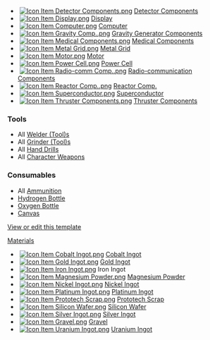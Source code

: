 
*    [![Icon Item Detector Components.png](https://spaceengineers.wiki.gg/images/thumb/e/e8/Icon_Item_Detector_Components.png/21px-Icon_Item_Detector_Components.png?ec13ed)](https://spaceengineers.wiki.gg/wiki/Detector_Components "Detector Components") [Detector Components](https://spaceengineers.wiki.gg/wiki/Detector_Components "Detector Components")
*    [![Icon Item Display.png](https://spaceengineers.wiki.gg/images/thumb/4/44/Icon_Item_Display.png/21px-Icon_Item_Display.png?a444bc)](https://spaceengineers.wiki.gg/wiki/Display "Display") [Display](https://spaceengineers.wiki.gg/wiki/Display "Display")
*    [![Icon Item Computer.png](https://spaceengineers.wiki.gg/images/thumb/7/72/Icon_Item_Computer.png/21px-Icon_Item_Computer.png?65c1a4)](https://spaceengineers.wiki.gg/wiki/Computer "Computer") [Computer](https://spaceengineers.wiki.gg/wiki/Computer "Computer")
*    [![Icon Item Gravity Comp..png](https://spaceengineers.wiki.gg/images/thumb/c/c7/Icon_Item_Gravity_Comp..png/21px-Icon_Item_Gravity_Comp..png?191808)](https://spaceengineers.wiki.gg/wiki/Gravity_Comp. "Gravity Comp.") [Gravity Generator Components](https://spaceengineers.wiki.gg/wiki/Gravity_Comp. "Gravity Comp.")
*    [![Icon Item Medical Components.png](https://spaceengineers.wiki.gg/images/thumb/8/8c/Icon_Item_Medical_Components.png/21px-Icon_Item_Medical_Components.png?43cd4b)](https://spaceengineers.wiki.gg/wiki/Medical_Components "Medical Components") [Medical Components](https://spaceengineers.wiki.gg/wiki/Medical_Components "Medical Components")
*    [![Icon Item Metal Grid.png](https://spaceengineers.wiki.gg/images/thumb/1/16/Icon_Item_Metal_Grid.png/21px-Icon_Item_Metal_Grid.png?c674cf)](https://spaceengineers.wiki.gg/wiki/Metal_Grid "Metal Grid") [Metal Grid](https://spaceengineers.wiki.gg/wiki/Metal_Grid "Metal Grid")
*    [![Icon Item Motor.png](https://spaceengineers.wiki.gg/images/thumb/2/2c/Icon_Item_Motor.png/21px-Icon_Item_Motor.png?4a2f3f)](https://spaceengineers.wiki.gg/wiki/Motor "Motor") [Motor](https://spaceengineers.wiki.gg/wiki/Motor "Motor")
*    [![Icon Item Power Cell.png](https://spaceengineers.wiki.gg/images/thumb/3/37/Icon_Item_Power_Cell.png/21px-Icon_Item_Power_Cell.png?29ae8b)](https://spaceengineers.wiki.gg/wiki/Power_Cell "Power Cell") [Power Cell](https://spaceengineers.wiki.gg/wiki/Power_Cell "Power Cell")
*    [![Icon Item Radio-comm Comp..png](https://spaceengineers.wiki.gg/images/thumb/8/8e/Icon_Item_Radio-comm_Comp..png/21px-Icon_Item_Radio-comm_Comp..png?d5a95f)](https://spaceengineers.wiki.gg/wiki/Radio-comm_Comp. "Radio-comm Comp.") [Radio-communication Components](https://spaceengineers.wiki.gg/wiki/Radio-comm_Comp. "Radio-comm Comp.")
*    [![Icon Item Reactor Comp..png](https://spaceengineers.wiki.gg/images/thumb/e/ed/Icon_Item_Reactor_Comp..png/21px-Icon_Item_Reactor_Comp..png?a4057b)](https://spaceengineers.wiki.gg/wiki/Reactor_Comp. "Reactor Comp.") [Reactor Comp.](https://spaceengineers.wiki.gg/wiki/Reactor_Comp. "Reactor Comp.")
*    [![Icon Item Superconductor.png](https://spaceengineers.wiki.gg/images/thumb/a/a9/Icon_Item_Superconductor.png/21px-Icon_Item_Superconductor.png?b28dbd)](https://spaceengineers.wiki.gg/wiki/Superconductor "Superconductor") [Superconductor](https://spaceengineers.wiki.gg/wiki/Superconductor "Superconductor")
*    [![Icon Item Thruster Components.png](https://spaceengineers.wiki.gg/images/thumb/5/51/Icon_Item_Thruster_Components.png/21px-Icon_Item_Thruster_Components.png?a3a389)](https://spaceengineers.wiki.gg/wiki/Thruster_Components "Thruster Components") [Thruster Components](https://spaceengineers.wiki.gg/wiki/Thruster_Components "Thruster Components")

### Tools

*   All [Welder (Tool)s](https://spaceengineers.wiki.gg/wiki/Welder_\(Tool\) "Welder (Tool)")
*   All [Grinder (Tool)s](https://spaceengineers.wiki.gg/wiki/Grinder_\(Tool\) "Grinder (Tool)")
*   All [Hand Drills](https://spaceengineers.wiki.gg/wiki/Hand_Drill "Hand Drill")
*   All [Character Weapons](https://spaceengineers.wiki.gg/wiki/Character_Weapons "Character Weapons")

### Consumables

*   All [Ammunition](https://spaceengineers.wiki.gg/wiki/Ammunition "Ammunition")
*   [Hydrogen Bottle](https://spaceengineers.wiki.gg/wiki/Hydrogen_Bottle "Hydrogen Bottle")
*   [Oxygen Bottle](https://spaceengineers.wiki.gg/wiki/Oxygen_Bottle "Oxygen Bottle")
*   [Canvas](https://spaceengineers.wiki.gg/wiki/Canvas "Canvas")

[View or edit this template](https://spaceengineers.wiki.gg/wiki/Template:Navbox "Template:Navbox")

[Materials](https://spaceengineers.wiki.gg/wiki/Material "Material")

*    [![Icon Item Cobalt Ingot.png](https://spaceengineers.wiki.gg/images/thumb/e/e2/Icon_Item_Cobalt_Ingot.png/21px-Icon_Item_Cobalt_Ingot.png?142d75)](https://spaceengineers.wiki.gg/wiki/Cobalt_Ingot "Cobalt Ingot") [Cobalt Ingot](https://spaceengineers.wiki.gg/wiki/Cobalt_Ingot "Cobalt Ingot")
*    [![Icon Item Gold Ingot.png](https://spaceengineers.wiki.gg/images/thumb/d/d6/Icon_Item_Gold_Ingot.png/21px-Icon_Item_Gold_Ingot.png?9fb6c7)](https://spaceengineers.wiki.gg/wiki/Gold_Ingot "Gold Ingot") [Gold Ingot](https://spaceengineers.wiki.gg/wiki/Gold_Ingot "Gold Ingot")
*    [![Icon Item Iron Ingot.png](https://spaceengineers.wiki.gg/images/thumb/e/e7/Icon_Item_Iron_Ingot.png/21px-Icon_Item_Iron_Ingot.png?388ec0)](https://spaceengineers.wiki.gg/wiki/Iron_Ingot "Iron Ingot") Iron Ingot
*    [![Icon Item Magnesium Powder.png](https://spaceengineers.wiki.gg/images/thumb/a/ab/Icon_Item_Magnesium_Powder.png/21px-Icon_Item_Magnesium_Powder.png?56ae33)](https://spaceengineers.wiki.gg/wiki/Magnesium_Powder "Magnesium Powder") [Magnesium Powder](https://spaceengineers.wiki.gg/wiki/Magnesium_Powder "Magnesium Powder")
*    [![Icon Item Nickel Ingot.png](https://spaceengineers.wiki.gg/images/thumb/4/4b/Icon_Item_Nickel_Ingot.png/21px-Icon_Item_Nickel_Ingot.png?e67f47)](https://spaceengineers.wiki.gg/wiki/Nickel_Ingot "Nickel Ingot") [Nickel Ingot](https://spaceengineers.wiki.gg/wiki/Nickel_Ingot "Nickel Ingot")
*    [![Icon Item Platinum Ingot.png](https://spaceengineers.wiki.gg/images/thumb/4/4c/Icon_Item_Platinum_Ingot.png/21px-Icon_Item_Platinum_Ingot.png?aea3a0)](https://spaceengineers.wiki.gg/wiki/Platinum_Ingot "Platinum Ingot") [Platinum Ingot](https://spaceengineers.wiki.gg/wiki/Platinum_Ingot "Platinum Ingot")
*    [![Icon Item Prototech Scrap.png](https://spaceengineers.wiki.gg/images/thumb/0/09/Icon_Item_Prototech_Scrap.png/21px-Icon_Item_Prototech_Scrap.png?d7a28d)](https://spaceengineers.wiki.gg/wiki/Prototech_Scrap "Prototech Scrap") [Prototech Scrap](https://spaceengineers.wiki.gg/wiki/Prototech_Scrap "Prototech Scrap")
*    [![Icon Item Silicon Wafer.png](https://spaceengineers.wiki.gg/images/thumb/c/cf/Icon_Item_Silicon_Wafer.png/21px-Icon_Item_Silicon_Wafer.png?e4ed69)](https://spaceengineers.wiki.gg/wiki/Silicon_Wafer "Silicon Wafer") [Silicon Wafer](https://spaceengineers.wiki.gg/wiki/Silicon_Wafer "Silicon Wafer")
*    [![Icon Item Silver Ingot.png](https://spaceengineers.wiki.gg/images/thumb/e/eb/Icon_Item_Silver_Ingot.png/21px-Icon_Item_Silver_Ingot.png?fd2cc7)](https://spaceengineers.wiki.gg/wiki/Silver_Ingot "Silver Ingot") [Silver Ingot](https://spaceengineers.wiki.gg/wiki/Silver_Ingot "Silver Ingot")
*    [![Icon Item Gravel.png](https://spaceengineers.wiki.gg/images/thumb/4/48/Icon_Item_Gravel.png/21px-Icon_Item_Gravel.png?a39670)](https://spaceengineers.wiki.gg/wiki/Gravel "Gravel") [Gravel](https://spaceengineers.wiki.gg/wiki/Gravel "Gravel")
*    [![Icon Item Uranium Ingot.png](https://spaceengineers.wiki.gg/images/thumb/d/dd/Icon_Item_Uranium_Ingot.png/21px-Icon_Item_Uranium_Ingot.png?750d14)](https://spaceengineers.wiki.gg/wiki/Uranium_Ingot "Uranium Ingot") [Uranium Ingot](https://spaceengineers.wiki.gg/wiki/Uranium_Ingot "Uranium Ingot")